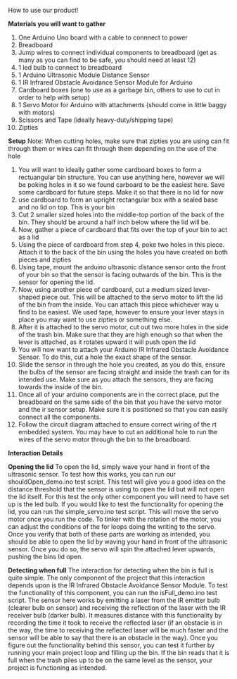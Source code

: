 How to use our product!

**Materials you will want to gather**
1. One Arduino Uno board with a cable to connnect to power
2. Breadboard
3. Jump wires to connect individual components to breadboard (get as many as you can find to be safe, you should need at least 12)
4. 1 led bulb to connect to breadboard
5. 1 Arduino Ultrasonic Module Distance Sensor
6. 1 IR Infrared Obstacle Avoidance Sensor Module for Arduino
7. Cardboard boxes (one to use as a garbage bin, others to use to cut in order to help with setup)
8. 1 Servo Motor for Arduino with attachments (should come in little baggy with motors)
9. Scissors and Tape (ideally heavy-duty/shipping tape)
10. Zipties


**Setup**
Note: When cutting holes, make sure that zipties you are using can fit through them or wires can fit through them depending on the use of the hole
1. You will want to ideally gather some cardboard boxes to form a rectuangular bin structure. You can use anything here, however we will be poking holes in it so we found
carboard to be the easiest here. Save some cardboard for future steps. Make it so that there is no lid for now
2. use cardboard to form an upright rectangular box with a sealed base and no lid on top. This is your bin
3. Cut 2 smaller sized holes into the middle-top portion of the back of the bin. They should be around a half inch below where the lid will be.
4. Now, gather a piece of cardboard that fits over the top of your bin to act as a lid
5. Using the piece of cardboard from step 4, poke two holes in this piece. Attach it to the back of the bin using the holes you have created on both pieces and zipties
6. Using tape, mount the arduino ultrasonic distance sensor onto the front of your bin so that the sensor is facing outwards of the bin. This is the sensor for opening the lid.
7. Now, using another piece of cardboard, cut a medium sized lever-shaped piece out. This will be attached to the servo motor to lift the lid of the bin from the inside.
You can attach this piece whichever way u find to be easiest. We used tape, however to ensure your lever stays in place you may want to use zipties or something else. 
8. After it is attached to the servo motor, cut out two more holes in the side of the trash bin. Make sure that they are high enough so that when the lever is attached, as it rotates upward it will push open the lid
9. You will now want to attach your Arduino IR Infrared Obstacle Avoidance Sensor. To do this, cut a hole the exact shape of the sensor.
10. Slide the sensor in through the hole you created, as you do this, ensure the bulbs of the sensor are facing straight and inside the trash can for its intended use.
Make sure as you attach the sensors, they are facing towards the inside of the bin.
11. Once all of your arduino components are in the correct place, put the breadboard on the same side of the bin that you have the servo motor and the ir sensor setup. Make sure it is positioned so that you can easily connect all the components.
12. Follow the circuit diagram attached to ensure correct wiring of the rt embedded system. You may have to cut an additional hole to run the wires of the servo motor through the bin to the breadboard. 

**Interaction Details**

**Opening the lid**
To open the lid, simply wave your hand in front of the ultrasonic sensor. To test how this works, you can run our shouldOpen_demo.ino test script. This test will give you a good idea on the distance threshold that the sensor is using to open the lid but will not open the lid itself. For this test the only other component you will need to have set up is the led bulb.
If you would like to test the functionality for opening the lid, you can run the simple_servo.ino test script. This will move the servo motor once you run the code. To tinker with the rotation of the motor, you can adjust the conditions of the for loops doing the writing to the servo. Once you verify that both of these parts are working as intended, you should be able to open the lid by waving your hand in front of the ultrasonic sensor. Once you do so, the servo will spin the attached lever upwards, pushing the bins lid open.  

**Detecting when full**
The interaction for detecting when the bin is full is quite simple. The only component of the project that this interaction depends upon is the IR Infrared Obstacle Avoidance Sensor Module. To test the functionality of this component, you can run the isFull_demo.ino test script. The sensor here works by emitting a laser from the IR emitter bulb (clearer bulb on sensor) and receiving the reflection of the laser with the IR receiver bulb (darker bulb). It measures distance with this functionality by recording the time it took to receive the reflected laser (if an obstacle is in the way, the time to receiving the reflected laser will be much faster and the sensor will be able to say that there is an obstacle in the way). Once you figure out the functionality behind this sensor, you can test it further by running your main project loop and filling up the bin. If the bin reads that it is full when the trash piles up to be on the same level as the sensor, your project is functioning as intended. 


